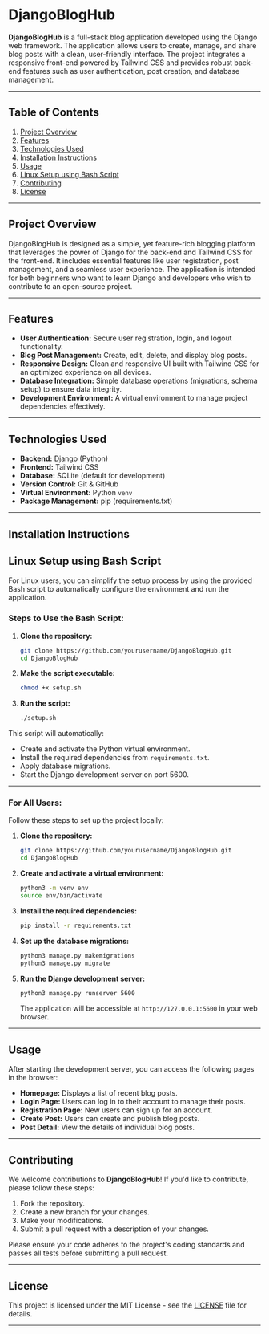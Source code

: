 # DjangoBlogHub

**DjangoBlogHub** is a full-stack blog application developed using the Django web framework. The application allows users to create, manage, and share blog posts with a clean, user-friendly interface. The project integrates a responsive front-end powered by Tailwind CSS and provides robust back-end features such as user authentication, post creation, and database management.

---

## Table of Contents

1. [Project Overview](#project-overview)
2. [Features](#features)
3. [Technologies Used](#technologies-used)
4. [Installation Instructions](#installation-instructions)
5. [Usage](#usage)
6. [Linux Setup using Bash Script](#linux-setup-using-bash-script)
7. [Contributing](#contributing)
8. [License](#license)

---

## Project Overview

DjangoBlogHub is designed as a simple, yet feature-rich blogging platform that leverages the power of Django for the back-end and Tailwind CSS for the front-end. It includes essential features like user registration, post management, and a seamless user experience. The application is intended for both beginners who want to learn Django and developers who wish to contribute to an open-source project.

---

## Features

- **User Authentication:** Secure user registration, login, and logout functionality.
- **Blog Post Management:** Create, edit, delete, and display blog posts.
- **Responsive Design:** Clean and responsive UI built with Tailwind CSS for an optimized experience on all devices.
- **Database Integration:** Simple database operations (migrations, schema setup) to ensure data integrity.
- **Development Environment:** A virtual environment to manage project dependencies effectively.

---

## Technologies Used

- **Backend:** Django (Python)
- **Frontend:** Tailwind CSS
- **Database:** SQLite (default for development)
- **Version Control:** Git & GitHub
- **Virtual Environment:** Python `venv`
- **Package Management:** pip (requirements.txt)

---

## Installation Instructions

## Linux Setup using Bash Script

For Linux users, you can simplify the setup process by using the provided Bash script to automatically configure the environment and run the application.

### Steps to Use the Bash Script:

1. **Clone the repository:**

   ```bash
   git clone https://github.com/yourusername/DjangoBlogHub.git
   cd DjangoBlogHub
   ```

2. **Make the script executable:**

   ```bash
   chmod +x setup.sh
   ```

3. **Run the script:**
   ```bash
   ./setup.sh
   ```

This script will automatically:

- Create and activate the Python virtual environment.
- Install the required dependencies from `requirements.txt`.
- Apply database migrations.
- Start the Django development server on port 5600.

---

### For All Users:

Follow these steps to set up the project locally:

1. **Clone the repository:**

   ```bash
   git clone https://github.com/yourusername/DjangoBlogHub.git
   cd DjangoBlogHub
   ```

2. **Create and activate a virtual environment:**

   ```bash
   python3 -m venv env
   source env/bin/activate
   ```

3. **Install the required dependencies:**

   ```bash
   pip install -r requirements.txt
   ```

4. **Set up the database migrations:**

   ```bash
   python3 manage.py makemigrations
   python3 manage.py migrate
   ```

5. **Run the Django development server:**

   ```bash
   python3 manage.py runserver 5600
   ```

   The application will be accessible at `http://127.0.0.1:5600` in your web browser.

---

## Usage

After starting the development server, you can access the following pages in the browser:

- **Homepage:** Displays a list of recent blog posts.
- **Login Page:** Users can log in to their account to manage their posts.
- **Registration Page:** New users can sign up for an account.
- **Create Post:** Users can create and publish blog posts.
- **Post Detail:** View the details of individual blog posts.

---

## Contributing

We welcome contributions to **DjangoBlogHub**! If you'd like to contribute, please follow these steps:

1. Fork the repository.
2. Create a new branch for your changes.
3. Make your modifications.
4. Submit a pull request with a description of your changes.

Please ensure your code adheres to the project's coding standards and passes all tests before submitting a pull request.

---

## License

This project is licensed under the MIT License - see the [LICENSE](LICENSE) file for details.

---
